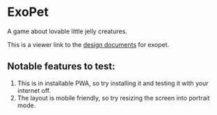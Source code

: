 # ExoPet
A game about lovable little jelly creatures.

This is a viewer link to the [design documents](https://docs.google.com/document/d/1GPtxC-ANjG0F4GvIZCSlwYQzbjGcaJJ58nDoN26pvvI/edit?usp=sharing) for exopet.

## Notable features to test:

1. This is in installable PWA, so try installing it and testing it with your internet off.
2. The layout is mobile friendly, so try resizing the screen into portrait mode.